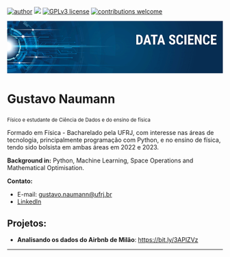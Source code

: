 [![author](https://img.shields.io/badge/author-carlosfab-red.svg)](https://www.linkedin.com/in/carlosfab) [![](https://img.shields.io/badge/python-3.7+-blue.svg)](https://www.python.org/downloads/release/python-365/) [![GPLv3 license](https://img.shields.io/badge/License-GPLv3-blue.svg)](http://perso.crans.org/besson/LICENSE.html) [![contributions welcome](https://img.shields.io/badge/contributions-welcome-brightgreen.svg?style=flat)](https://github.com/carlosfab/data_science/issues)

<p align="center">
  <img src="banner.png" >
</p>

# Gustavo Naumann
<sub>Físico e estudante de Ciência de Dados e do ensino de física</sub>

Formado em Física - Bacharelado pela UFRJ, com interesse nas áreas de tecnologia, principalmente programação com Python, e no ensino de física, tendo sido bolsista em ambas áreas em 2022 e 2023.

**Background in:** Python, Machine Learning, Space Operations and Mathematical Optimisation.

**Contato:**
* E-mail: gustavo.naumann@ufrj.br
* [LinkedIn](www.linkedin.com/in/gustavo-naumann-de-lucena-2782a3224)

## Projetos:
* **Analisando os dados do Airbnb de Milão**: https://bit.ly/3APlZVz
---
